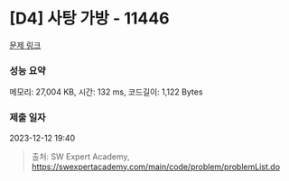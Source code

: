 # [D4] 사탕 가방 - 11446 

[문제 링크](https://swexpertacademy.com/main/code/problem/problemDetail.do?contestProbId=AXdHxTNqC2IDFAS5) 

### 성능 요약

메모리: 27,004 KB, 시간: 132 ms, 코드길이: 1,122 Bytes

### 제출 일자

2023-12-12 19:40



> 출처: SW Expert Academy, https://swexpertacademy.com/main/code/problem/problemList.do